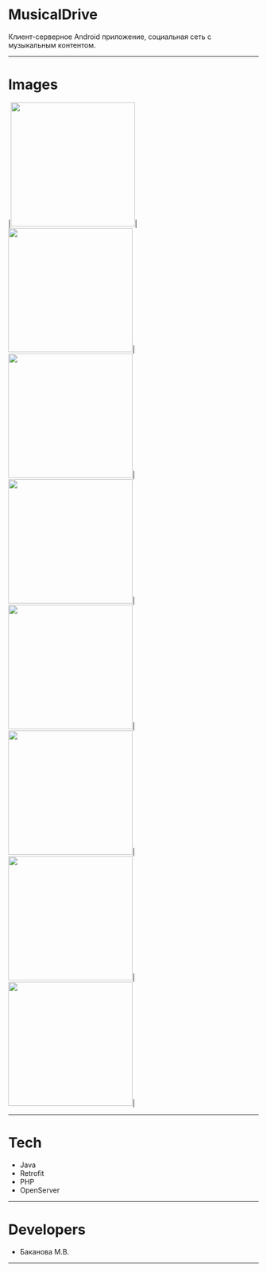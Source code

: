 # MusicalDrive


Клиент-серверное Android приложение, социальная сеть с музыкальным контентом.

---

# Images
|<img src="Images/Musical_Drive1.jpg" width=250/>|
<img src="Images/Musical_Drive2.jpg" width=250/>|
<img src="Images/Musical_Drive3.jpg" width=250/>|
<img src="Images/Musical_Drive4.jpg" width=250/>|
<img src="Images/Musical_Drive5.jpg" width=250/>|
<img src="Images/Musical_Drive6.jpg" width=250/>|
<img src="Images/Musical_Drive7.jpg" width=250/>|
<img src="Images/Musical_Drive8.jpg" width=250/>|


---

# Tech
* Java
* Retrofit
* PHP
* OpenServer
---
# Developers
* Баканова М.В.
---



